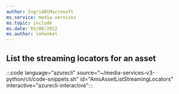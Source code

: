 ```yaml
---
author: IngridAtMicrosoft
ms.service: media-services 
ms.topic: include
ms.date: 03/08/2022
ms.author: inhenkel
---
```


<!--List the streaming locators for an asset-->

## List the streaming locators for an asset

:::code language="azurecli" source="~/media-services-v3-python/cli/code-snippets.sh" id="AmsAssetListStreamingLocators" interactive="azurecli-interactive":::
